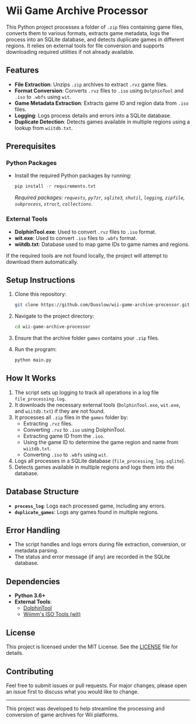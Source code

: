 # Wii Game Archive Processor

This Python project processes a folder of `.zip` files containing game files, converts them to various formats, extracts game metadata, logs the process into an SQLite database, and detects duplicate games in different regions. It relies on external tools for file conversion and supports downloading required utilities if not already available.

## Features

- **File Extraction**: Unzips `.zip` archives to extract `.rvz` game files.
- **Format Conversion**: Converts `.rvz` files to `.iso` using `DolphinTool` and `.iso` to `.wbfs` using `wit`.
- **Game Metadata Extraction**: Extracts game ID and region data from `.iso` files.
- **Logging**: Logs process details and errors into a SQLite database.
- **Duplicate Detection**: Detects games available in multiple regions using a lookup from `wiitdb.txt`.

## Prerequisites

### Python Packages

- Install the required Python packages by running:
  ```bash
  pip install -r requirements.txt
  ```
  *Required packages: `requests`, `py7zr`, `sqlite3`, `shutil`, `logging`, `zipfile`, `subprocess`, `struct`, `collections`.*

### External Tools

- **DolphinTool.exe**: Used to convert `.rvz` files to `.iso` format.
- **wit.exe**: Used to convert `.iso` files to `.wbfs` format.
- **wiitdb.txt**: Database used to map game IDs to game names and regions.

If the required tools are not found locally, the project will attempt to download them automatically.

## Setup Instructions

1. Clone this repository:
    ```bash
    git clone https://github.com/Duoslow/wii-game-archive-processor.git
    ```
2. Navigate to the project directory:
    ```bash
    cd wii-game-archive-processor
    ```
3. Ensure that the archive folder `games` contains your `.zip` files.

4. Run the program:
    ```bash
    python main.py
    ```

## How It Works

1. The script sets up logging to track all operations in a log file `file_processing.log`.
2. It downloads the necessary external tools (`DolphinTool.exe`, `wit.exe`, and `wiitdb.txt`) if they are not found.
3. It processes all `.zip` files in the `games` folder by:
   - Extracting `.rvz` files.
   - Converting `.rvz` to `.iso` using DolphinTool.
   - Extracting game ID from the `.iso`.
   - Using the game ID to determine the game region and name from `wiitdb.txt`.
   - Converting `.iso` to `.wbfs` using `wit`.
4. Logs all processes in a SQLite database (`file_processing_log.sqlite`).
5. Detects games available in multiple regions and logs them into the database.

## Database Structure

- **`process_log`**: Logs each processed game, including any errors.
- **`duplicate_games`**: Logs any games found in multiple regions.

## Error Handling

- The script handles and logs errors during file extraction, conversion, or metadata parsing.
- The status and error message (if any) are recorded in the SQLite database.

## Dependencies

- **Python 3.6+**
- **External Tools**:
  - [DolphinTool](https://dolphin-emu.org)
  - [Wiimm's ISO Tools (wit)](https://wit.wiimm.de)
  
## License

This project is licensed under the MIT License. See the [LICENSE](LICENSE) file for details.

## Contributing

Feel free to submit issues or pull requests. For major changes, please open an issue first to discuss what you would like to change.

---

This project was developed to help streamline the processing and conversion of game archives for Wii platforms.